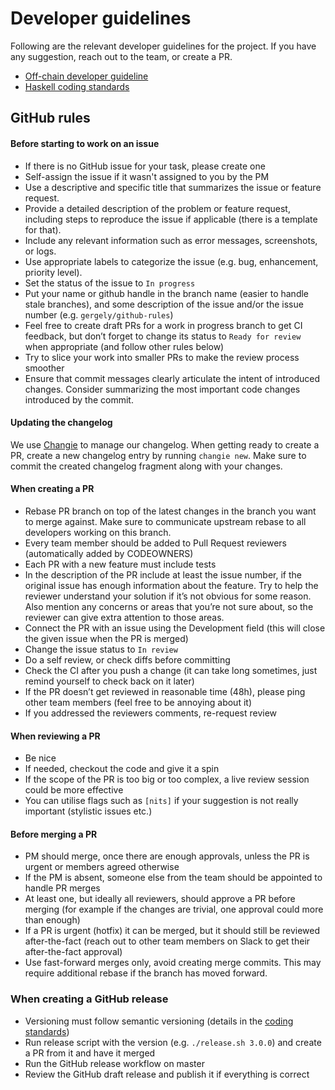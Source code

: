 # Developer guidelines

Following are the relevant developer guidelines for the project. If you have any suggestion, reach out to the team,
or create a PR.

- [Off-chain developer guideline](./offchain/CONTRIBUTING.md)
- [Haskell coding standards](./onchain/STANDARDS.md)

## GitHub rules

#### Before starting to work on an issue
- If there is no GitHub issue for your task, please create one
- Self-assign the issue if it wasn't assigned to you by the PM
- Use a descriptive and specific title that summarizes the issue or feature request.
- Provide a detailed description of the problem or feature request, including steps to reproduce the issue if applicable (there is a template for that).
- Include any relevant information such as error messages, screenshots, or logs.
- Use appropriate labels to categorize the issue (e.g. bug, enhancement, priority level).
- Set the status of the issue to `In progress`
- Put your name or github handle in the branch name (easier to handle stale branches), and some description of the issue and/or
  the issue number (e.g. `gergely/github-rules`)
- Feel free to create draft PRs for a work in progress branch to get CI feedback, but don’t forget to change its status to
  `Ready for review` when appropriate (and follow other rules below)
- Try to slice your work into smaller PRs to make the review process smoother
- Ensure that commit messages clearly articulate the intent of introduced
  changes.  Consider summarizing the most important code changes introduced by
  the commit.

#### Updating the changelog
We use [Changie](https://changie.dev/) to manage our changelog.
When getting ready to create a PR, create a new changelog entry by running `changie new`.
Make sure to commit the created changelog fragment along with your changes.

#### When creating a PR
- Rebase PR branch on top of the latest changes in the branch you want to merge
  against.  Make sure to communicate upstream rebase to all developers working
  on this branch.
- Every team member should be added to Pull Request reviewers (automatically added by CODEOWNERS)
- Each PR with a new feature must include tests
- In the description of the PR include at least the issue number, if the original issue has enough information about the feature.
  Try to help the reviewer understand your solution if it’s not obvious for some reason. Also mention any concerns or areas that
  you’re not sure about, so the reviewer can give extra attention to those areas.
- Connect the PR with an issue using the Development field (this will close the given issue when the PR is merged)
- Change the issue status to `In review`
- Do a self review, or check diffs before committing
- Check the CI after you push a change (it can take long sometimes, just remind yourself to check back on it later)
- If the PR doesn’t get reviewed in reasonable time (48h), please ping other team members (feel free to be annoying about it)
- If you addressed the reviewers comments, re-request review

#### When reviewing a PR
- Be nice
- If needed, checkout the code and give it a spin
- If the scope of the PR is too big or too complex, a live review session could be more effective
- You can utilise flags such as `[nits]` if your suggestion is not really important (stylistic issues etc.)

#### Before merging a PR
- PM should merge, once there are enough approvals, unless the PR is urgent or members agreed otherwise
- If the PM is absent, someone else from the team should be appointed to handle PR merges
- At least one, but ideally all reviewers, should approve a PR before merging (for example if the changes are trivial, one approval
  could more than enough)
- If a PR is urgent (hotfix) it can be merged, but it should still be reviewed after-the-fact (reach out to other team members on
  Slack to get their after-the-fact approval)
- Use fast-forward merges only, avoid creating merge commits.  This may require
  additional rebase if the branch has moved forward.

### When creating a GitHub release
- Versioning must follow semantic versioning (details in the [coding standards](./onchain/STANDARDS.md#versioning-and-changelogging))
- Run release script with the version (e.g. `./release.sh 3.0.0`) and create a PR from it and have it merged
- Run the GitHub release workflow on master
- Review the GitHub draft release and publish it if everything is correct
